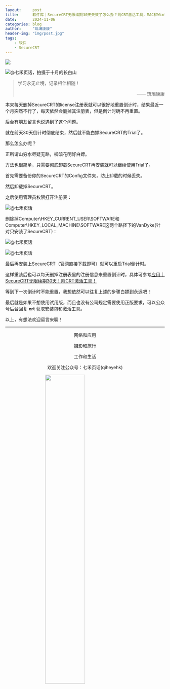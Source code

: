 ```yaml
---
layout:     post
title:      软件库｜SecureCRT无限续期30天失效了怎么办？附CRT激活工具，MAC和Win都有
date:       2024-11-06
categories: blog
author:     "琉璃康康"
header-img: "img/post.jpg"
tags:
    - 软件
    - SecureCRT
---
```



<style>
img{
  display:block;
  margin:0
  auto;
}
</style>

<meta name="referrer" content="never">

![][0]

![@七禾页话，拍摄于十月的长白山][1]

> 学习永无止境，记录相伴相随！
> <p align="right">—— 琉璃康康</p>

本来每天删掉SecureCRT的license注册表就可以很好地重置倒计时，结果最近一个月突然不行了，每天依然会删掉其注册表，但是倒计时确不再重置。

后台有朋友留言也说遇到了这个问题。

就在前天30天倒计时彻底结束，然后就不能白嫖SecureCRT的Trial了。

那么怎么办呢？

正所谓山穷水尽疑无路，柳暗花明好白嫖。

方法也很简单，只需要彻底卸载SecureCRT再安装就可以继续使用Trial了。

首先需要备份你的SecureCRT的Config文件夹，防止卸载的时候丢失。

然后卸载掉SecureCRT。

之后使用管理员权限打开注册表：

![@七禾页话][2]

删除掉Computer\HKEY_CURRENT_USER\SOFTWARE和Computer\HKEY_LOCAL_MACHINE\SOFTWARE这两个路径下的VanDyke(针对只安装了SecureCRT)：

![@七禾页话][3]

![@七禾页话][4]

最后再安装上SecureCRT（官网直接下载即可）就可以重启Trial倒计时。

这样重装后也可以每天删掉注册表里的注册信息来重置倒计时，具体可参考[应用｜SecureCRT无限续期30天！附CRT激活工具！](https://mp.weixin.qq.com/s/4l2l_Hv6oz64ntuP24demg)

等到下一次倒计时不能重置，我想依然可以往复上述的步骤白嫖到永远吧！

最后就是如果不想使用试用版，而且也没有公司规定需要使用正版要求，可以公众号后台回复 **crt** 获取安装包和激活工具。

以上，有想法欢迎留言来聊！

------------
<p align="center">网络和应用</p>
<p align="center">摄影和旅行</p>
<p align="center">工作和生活</p>
<p align="center">欢迎关注公众号：七禾页话(qiheyehk)</p>
<img src="https://mmbiz.qpic.cn/mmbiz_jpg/QqiaFS6NT0eAaCjLpPgUZricqK7lIOO3hYEYIbjibRlYaiaTsib0reaQfQTmaibVw2QqZLibBWpCHJdg0v3V7yX8sQgWw/0?wx_fmt=jpeg" width="50%"/>


[0]: http://mmbiz.qpic.cn/mmbiz_gif/QqiaFS6NT0eCHicr2j8v4oD4rClUscedr9r55alibqTP1e9kss3HO7voULLsEv4yicuFFy0IJJeLAzX88yzyU9VTgA/640?wx_fmt=gif


[1]: https://mmbiz.qpic.cn/mmbiz_jpg/QqiaFS6NT0eBcriawLODBQLUpOiaOrk3icnSQicYEvFBqesGqUEt6HWWrCUP3KCEfYucsVe1Rpst0lOAQtL7yoaq7Og/640?wx_fmt=jpeg&amp;from=appmsg


[2]: https://mmbiz.qpic.cn/mmbiz_png/QqiaFS6NT0eBcriawLODBQLUpOiaOrk3icnSFicBfTcJrVAeQfXu9sWnAMn3icmpqGYnbpBJ3LmN3GlSBOGLBKp4WDnQ/640?wx_fmt=png&amp;from=appmsg


[3]: https://mmbiz.qpic.cn/mmbiz_png/QqiaFS6NT0eBcriawLODBQLUpOiaOrk3icnS5b3g9Es0qCNQd7M6ddT0PotbxxyDhgTDhaMywic6h2kNJzTR0qSPvBw/640?wx_fmt=png&amp;from=appmsg


[4]: https://mmbiz.qpic.cn/mmbiz_png/QqiaFS6NT0eBcriawLODBQLUpOiaOrk3icnS7LGuE0qwPxW1UCum9ouicrMZ2OBcgSicRkxgxMAxGfawwJ8ibzf7PUZbQ/640?wx_fmt=png&amp;from=appmsg

